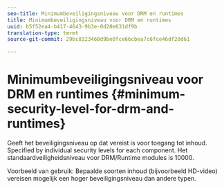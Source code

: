 ```yaml
---
seo-title: Minimumbeveiligingsniveau voor DRM en runtimes
title: Minimumbeveiligingsniveau voor DRM en runtimes
uuid: b5f52ea4-b417-4643-9b3e-0d20e631df9b
translation-type: tm+mt
source-git-commit: 29bc8323460d9be0fce66cbea7c6fce46df20d61

---
```



# Minimumbeveiligingsniveau voor DRM en runtimes {#minimum-security-level-for-drm-and-runtimes}

Geeft het beveiligingsniveau op dat vereist is voor toegang tot inhoud. Specified by individual security levels for each component. Het standaardveiligheidsniveau voor DRM/Runtime modules is 10000.

Voorbeeld van gebruik: Bepaalde soorten inhoud (bijvoorbeeld HD-video) vereisen mogelijk een hoger beveiligingsniveau dan andere typen.
